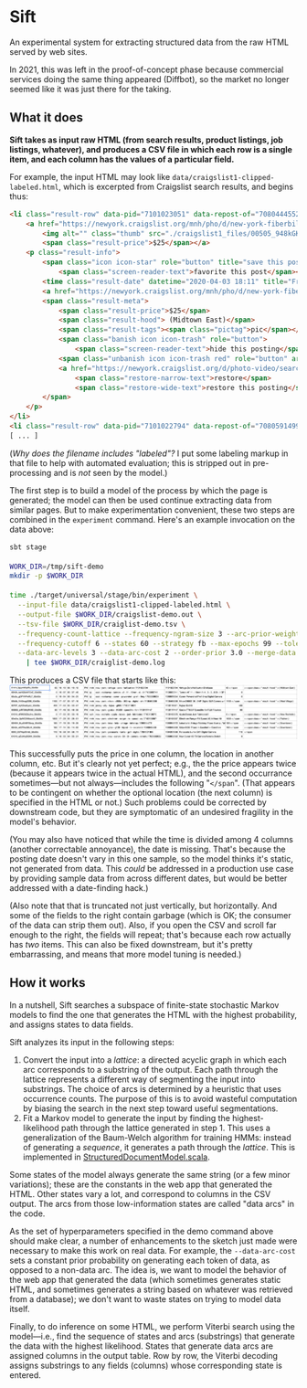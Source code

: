 # Sift

An experimental system for extracting structured data from the raw HTML served
by web sites.

In 2021, this was left in the proof-of-concept phase because commercial services doing
the same thing appeared (Diffbot), so the market no longer seemed like it was just there
for the taking.

## What it does

**Sift takes as input raw HTML (from search results, product listings, job listings, whatever),
and produces a CSV file in which  each row is a single item,
and each column has the values of a particular field.**

For example, the input HTML may look like `data/craigslist1-clipped-labeled.html`, which is 
excerpted from Craigslist search results, and begins thus:

```html
<li class="result-row" data-pid="7101023051" data-repost-of="7080444552">
    <a href="https://newyork.craigslist.org/mnh/pho/d/new-york-fiberbilt-case/7101023051.html" class="result-image gallery" data-ids="1:00505_948kGKEcogn,1:00G0G_dPrpQCHn8Ap">
        <img alt="" class="thumb" src="./craigslist1_files/00505_948kGKEcogn_50x50c.jpg">
        <span class="result-price">$25</span></a>
    <p class="result-info">
        <span class="icon icon-star" role="button" title="save this post in your favorites list">
            <span class="screen-reader-text">favorite this post</span></span>
        <time class="result-date" datetime="2020-04-03 18:11" title="Fri 03 Apr 06:11:27 PM">Apr 3</time>
        <a href="https://newyork.craigslist.org/mnh/pho/d/new-york-fiberbilt-case/7101023051.html" data-id="7101023051" class="result-title hdrlnk">FIBERBILT CASE</a>
        <span class="result-meta">
            <span class="result-price">$25</span>
            <span class="result-hood"> (Midtown East)</span>
            <span class="result-tags"><span class="pictag">pic</span></span>
            <span class="banish icon icon-trash" role="button">
                <span class="screen-reader-text">hide this posting</span></span>
            <span class="unbanish icon icon-trash red" role="button" aria-hidden="true"></span>
            <a href="https://newyork.craigslist.org/d/photo-video/search/pha#" class="restore-link">
                <span class="restore-narrow-text">restore</span>
                <span class="restore-wide-text">restore this posting</span></a>
        </span>
    </p>
</li>
<li class="result-row" data-pid="7101022794" data-repost-of="7080591499">
[ ... ]
```

(_Why does the filename includes "labeled"?_ I put some labeling markup in that 
file to help with automated evaluation; this is stripped out in pre-processing
and is _not_ seen by the model.)

The first step is to build a model of the process by which the page is 
generated; the model can then be used continue extracting data from similar
pages. But to make experimentation convenient, these two steps are combined
in the `experiment` command. Here's an example invocation on the data above:

```bash
sbt stage

WORK_DIR=/tmp/sift-demo
mkdir -p $WORK_DIR

time ./target/universal/stage/bin/experiment \
  --input-file data/craigslist1-clipped-labeled.html \
  --output-file $WORK_DIR/craigslist-demo.out \
  --tsv-file $WORK_DIR/craiglist-demo.tsv \
  --frequency-count-lattice --frequency-ngram-size 3 --arc-prior-weight 1 --min-arc-freq 20 \
  --frequency-cutoff 6 --states 60 --strategy fb --max-epochs 99 --tolerance 3e-6 \
  --data-arc-levels 3 --data-arc-cost 2 --order-prior 3.0 --merge-data \
    | tee $WORK_DIR/craiglist-demo.log 
```

This produces a CSV file that starts like this:
![Image of output CSV](resources/craigslist1-demo-tsv.png)

This successfully puts the price in one column, the location in another column, etc. But it's 
clearly not yet perfect; e.g., the the price appears twice (because it appears twice 
in the actual HTML), and the second occurrance sometimes—but not always—includes the following 
"`</span`". (That appears to be contingent on whether the optional location (the next column) is 
specified in the HTML or not.) Such problems could be corrected by downstream code, but they are
symptomatic of an undesired fragility in the model's behavior.

(You may also have noticed that while the time is divided among 4 columns (another 
correctable annoyance), the date is missing. That's because the posting date doesn't vary in 
this one sample, so the model thinks it's static, not generated from data. This _could_ be 
addressed in a production use case by providing sample data from across different dates, but 
would be better addressed with a date-finding hack.)

(Also note that that is truncated not just vertically, but horizontally. And some of the fields 
to the right contain garbage (which is OK; the consumer of the data can strip them out). Also, if 
you open the CSV and scroll far enough to the right, the fields will repeat; that's because each 
row actually has _two_ items. This can also be fixed downstream, but it's pretty embarrassing, and 
means that more model tuning is needed.)

## How it works

In a nutshell, Sift searches a subspace of finite-state stochastic Markov models to find the one 
that generates the HTML with the highest probability, and assigns states to data fields.

Sift analyzes its input in the following steps:
1. Convert the input into a _lattice_: a directed acyclic graph in which each arc corresponds to 
   a substring of the output. Each path through the lattice represents a different way of 
   segmenting the input into substrings. The choice of arcs is determined by a heuristic that uses 
   occurrence counts. The purpose of this is to avoid wasteful computation by biasing the search 
   in the next step toward useful segmentations.
2. Fit a Markov model to generate the input by finding the highest-likelihood path through the 
   lattice generated in step 1. This uses a generalization of the Baum-Welch algorithm for 
   training HMMs: instead of generating a _sequence_, it generates a path through the _lattice_. 
   This is implemented in [StructuredDocumentModel.scala](src/main/scala/structureextractor/markovlattice/StructuredDocumentModel.scala).

Some states of the model always generate the same string (or a few minor variations); these are 
the constants in the web app that generated the HTML. Other states vary a lot, and correspond to 
columns in the CSV output. The arcs from those low-information states are called "data arcs" in 
the code.

As the set of hyperparameters specified in the demo command above should make clear, a number 
of enhancements to the sketch just made were necessary to make this work on real data. For 
example, the `--data-arc-cost` sets a constant prior probability on generating each token of
data, as opposed to a non-data arc. The idea is, we want to model the behavior of the web app that 
generated the data (which sometimes
generates static HTML, and sometimes generates a string based on whatever was retrieved from a
database); we don't want 
to waste states on trying to model data itself. 

Finally, to do inference on some HTML, we perform Viterbi search using the model—i.e., find the 
sequence 
of states and arcs (substrings) that generate the data with the highest likelihood. States that 
generate data arcs are assigned columns in the output table. Row by row, the Viterbi decoding 
assigns substrings to any fields (columns) whose corresponding state is entered.

